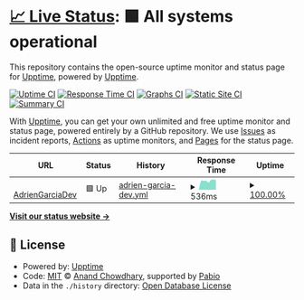 # [📈 Live Status](https://adriengarciadev.fr): <!--live status--> **🟩 All systems operational**

This repository contains the open-source uptime monitor and status page for [Upptime](https://upptime.js.org), powered by [Upptime](https://github.com/upptime/upptime).

[![Uptime CI](https://github.com/adriengarciadev/test-status-page/workflows/Uptime%20CI/badge.svg)](https://github.com/adriengarciadev/test-status-page/actions?query=workflow%3A%22Uptime+CI%22)
[![Response Time CI](https://github.com/adriengarciadev/test-status-page/workflows/Response%20Time%20CI/badge.svg)](https://github.com/adriengarciadev/test-status-page/actions?query=workflow%3A%22Response+Time+CI%22)
[![Graphs CI](https://github.com/adriengarciadev/test-status-page/workflows/Graphs%20CI/badge.svg)](https://github.com/adriengarciadev/test-status-page/actions?query=workflow%3A%22Graphs+CI%22)
[![Static Site CI](https://github.com/adriengarciadev/test-status-page/workflows/Static%20Site%20CI/badge.svg)](https://github.com/adriengarciadev/test-status-page/actions?query=workflow%3A%22Static+Site+CI%22)
[![Summary CI](https://github.com/adriengarciadev/test-status-page/workflows/Summary%20CI/badge.svg)](https://github.com/adriengarciadev/test-status-page/actions?query=workflow%3A%22Summary+CI%22)

With [Upptime](https://upptime.js.org), you can get your own unlimited and free uptime monitor and status page, powered entirely by a GitHub repository. We use [Issues](https://github.com/upptime/upptime/issues) as incident reports, [Actions](https://github.com/adriengarciadev/test-status-page/actions) as uptime monitors, and [Pages](https://adriengarciadev.fr) for the status page.

<!--start: status pages-->
<!-- This summary is generated by Upptime (https://github.com/upptime/upptime) -->
<!-- Do not edit this manually, your changes will be overwritten -->
<!-- prettier-ignore -->
| URL | Status | History | Response Time | Uptime |
| --- | ------ | ------- | ------------- | ------ |
| <img alt="" src="https://icons.duckduckgo.com/ip3/adriengarciadev.fr.ico" height="13"> [AdrienGarciaDev](https://adriengarciadev.fr) | 🟩 Up | [adrien-garcia-dev.yml](https://github.com/adriengarciadev/test-status-page/commits/HEAD/history/adrien-garcia-dev.yml) | <details><summary><img alt="Response time graph" src="./graphs/adrien-garcia-dev/response-time-week.png" height="20"> 536ms</summary><br><a href="https://status.adriengarciadev.fr/history/adrien-garcia-dev"><img alt="Response time 485" src="https://img.shields.io/endpoint?url=https%3A%2F%2Fraw.githubusercontent.com%2Fadriengarciadev%2Ftest-status-page%2FHEAD%2Fapi%2Fadrien-garcia-dev%2Fresponse-time.json"></a><br><a href="https://status.adriengarciadev.fr/history/adrien-garcia-dev"><img alt="24-hour response time 420" src="https://img.shields.io/endpoint?url=https%3A%2F%2Fraw.githubusercontent.com%2Fadriengarciadev%2Ftest-status-page%2FHEAD%2Fapi%2Fadrien-garcia-dev%2Fresponse-time-day.json"></a><br><a href="https://status.adriengarciadev.fr/history/adrien-garcia-dev"><img alt="7-day response time 536" src="https://img.shields.io/endpoint?url=https%3A%2F%2Fraw.githubusercontent.com%2Fadriengarciadev%2Ftest-status-page%2FHEAD%2Fapi%2Fadrien-garcia-dev%2Fresponse-time-week.json"></a><br><a href="https://status.adriengarciadev.fr/history/adrien-garcia-dev"><img alt="30-day response time 485" src="https://img.shields.io/endpoint?url=https%3A%2F%2Fraw.githubusercontent.com%2Fadriengarciadev%2Ftest-status-page%2FHEAD%2Fapi%2Fadrien-garcia-dev%2Fresponse-time-month.json"></a><br><a href="https://status.adriengarciadev.fr/history/adrien-garcia-dev"><img alt="1-year response time 485" src="https://img.shields.io/endpoint?url=https%3A%2F%2Fraw.githubusercontent.com%2Fadriengarciadev%2Ftest-status-page%2FHEAD%2Fapi%2Fadrien-garcia-dev%2Fresponse-time-year.json"></a></details> | <details><summary><a href="https://status.adriengarciadev.fr/history/adrien-garcia-dev">100.00%</a></summary><a href="https://status.adriengarciadev.fr/history/adrien-garcia-dev"><img alt="All-time uptime 100.00%" src="https://img.shields.io/endpoint?url=https%3A%2F%2Fraw.githubusercontent.com%2Fadriengarciadev%2Ftest-status-page%2FHEAD%2Fapi%2Fadrien-garcia-dev%2Fuptime.json"></a><br><a href="https://status.adriengarciadev.fr/history/adrien-garcia-dev"><img alt="24-hour uptime 100.00%" src="https://img.shields.io/endpoint?url=https%3A%2F%2Fraw.githubusercontent.com%2Fadriengarciadev%2Ftest-status-page%2FHEAD%2Fapi%2Fadrien-garcia-dev%2Fuptime-day.json"></a><br><a href="https://status.adriengarciadev.fr/history/adrien-garcia-dev"><img alt="7-day uptime 100.00%" src="https://img.shields.io/endpoint?url=https%3A%2F%2Fraw.githubusercontent.com%2Fadriengarciadev%2Ftest-status-page%2FHEAD%2Fapi%2Fadrien-garcia-dev%2Fuptime-week.json"></a><br><a href="https://status.adriengarciadev.fr/history/adrien-garcia-dev"><img alt="30-day uptime 100.00%" src="https://img.shields.io/endpoint?url=https%3A%2F%2Fraw.githubusercontent.com%2Fadriengarciadev%2Ftest-status-page%2FHEAD%2Fapi%2Fadrien-garcia-dev%2Fuptime-month.json"></a><br><a href="https://status.adriengarciadev.fr/history/adrien-garcia-dev"><img alt="1-year uptime 100.00%" src="https://img.shields.io/endpoint?url=https%3A%2F%2Fraw.githubusercontent.com%2Fadriengarciadev%2Ftest-status-page%2FHEAD%2Fapi%2Fadrien-garcia-dev%2Fuptime-year.json"></a></details>

<!--end: status pages-->

[**Visit our status website →**](https://adriengarciadev.fr)

## 📄 License

- Powered by: [Upptime](https://github.com/upptime/upptime)
- Code: [MIT](./LICENSE) © [Anand Chowdhary](https://anandchowdhary.com), supported by [Pabio](https://pabio.com)
- Data in the `./history` directory: [Open Database License](https://opendatacommons.org/licenses/odbl/1-0/)
